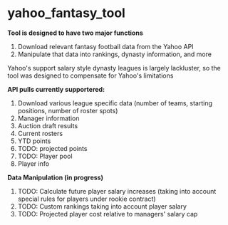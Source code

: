 # yahoo_fantasy_tool
<b>Tool is designed to have two major functions</b><br>
1) Download relevant fantasy football data from the Yahoo API<br>
2) Manipulate that data into rankings, dynasty information, and more<br>

Yahoo's support salary style dynasty leagues is largely lackluster, so the tool was designed to compensate for Yahoo's limitations

<b>API pulls currently supportered:</b><br>
1) Download various league specific data (number of teams, starting positions, number of roster spots)<br>
2) Manager information<br>
3) Auction draft results<br>
4) Current rosters<br>
5) YTD points<br>
6) TODO: projected points<br>
7) TODO: Player pool<br>
8) Player info<br>

<b>Data Manipulation (in progress)</b><br>
1) TODO: Calculate future player salary increases (taking into account special rules for players under rookie contract)<br>
2) TODO: Custom rankings taking into account player salary<br>
3) TODO: Projected player cost relative to managers' salary cap<br>


